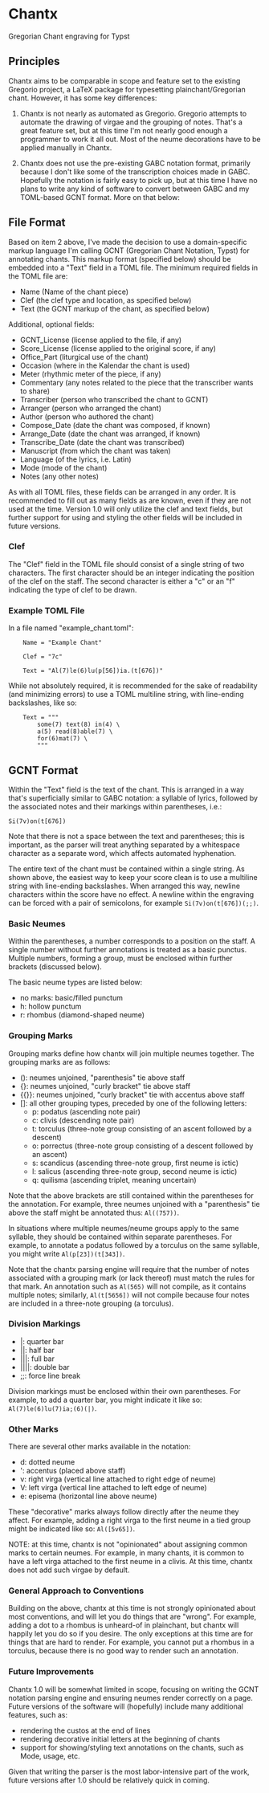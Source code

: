 # Chantx

Gregorian Chant engraving for Typst

## Principles

Chantx aims to be comparable in scope and feature set to the existing Gregorio project, a LaTeX package for typesetting plainchant/Gregorian chant. However, it has some key differences:

1. Chantx is not nearly as automated as Gregorio. Gregorio attempts to automate the drawing of virgae and the grouping of notes. That's a great feature set, but at this time I'm not nearly good enough a programmer to work it all out. Most of the neume decorations have to be applied manually in Chantx.

2. Chantx does not use the pre-existing GABC notation format, primarily because I don't like some of the transcription choices made in GABC. Hopefully the notation is fairly easy to pick up, but at this time I have no plans to write any kind of software to convert between GABC and my TOML-based GCNT format. More on that below:

## File Format

Based on item 2 above, I've made the decision to use a domain-specific markup language I'm calling GCNT (Gregorian Chant Notation, Typst) for annotating chants. This markup format (specified below) should be embedded into a "Text" field in a TOML file. The minimum required fields in the TOML file are:

- Name (Name of the chant piece)
- Clef (the clef type and location, as specified below)
- Text (the GCNT markup of the chant, as specified below)

Additional, optional fields:

- GCNT_License (license applied to the file, if any)
- Score_License (license applied to the original score, if any)
- Office_Part (liturgical use of the chant)
- Occasion (where in the Kalendar the chant is used)
- Meter (rhythmic meter of the piece, if any)
- Commentary (any notes related to the piece that the transcriber wants to share)
- Transcriber (person who transcribed the chant to GCNT)
- Arranger (person who arranged the chant)
- Author (person who authored the chant)
- Compose_Date (date the chant was composed, if known)
- Arrange_Date (date the chant was arranged, if known)
- Transcribe_Date (date the chant was transcribed)
- Manuscript (from which the chant was taken)
- Language (of the lyrics, i.e. Latin)
- Mode (mode of the chant)
- Notes (any other notes)

As with all TOML files, these fields can be arranged in any order. It is recommended to fill out as many fields as are known, even if they are not used at the time. Version 1.0 will only utilize the clef and text fields, but further support for using and styling the other fields will be included in future versions.

### Clef

The "Clef" field in the TOML file should consist of a single string of two characters. The first character should be an integer indicating the position of the clef on the staff. The second character is either a "c" or an "f" indicating the type of clef to be drawn.

### Example TOML File

In a file named "example_chant.toml":

        Name = "Example Chant"

        Clef = "7c"

        Text = "Al(7)le(6)lu(p[56])ia.(t[676])"

While not absolutely required, it is recommended for the sake of readability (and minimizing errors) to use a TOML multiline string, with line-ending backslashes, like so:

        Text = """
            some(7) text(8) in(4) \
            a(5) read(8)able(7) \
            for(6)mat(7) \
            """

## GCNT Format

Within the "Text" field is the text of the chant. This is arranged in a way that's superficially similar to GABC notation: a syllable of lyrics, followed by the associated notes and their markings within parentheses, i.e.:

    Si(7v)on(t[676])

Note that there is not a space between the text and parentheses; this is important, as the parser will treat anything separated by a whitespace character as a separate word, which affects automated hyphenation.

The entire text of the chant must be contained within a single string. As shown above, the easiest way to keep your score clean is to use a multiline string with line-ending backslashes. When arranged this way, newline characters within the score have no effect. A newline within the engraving can be forced with a pair of semicolons, for example `Si(7v)on(t[676])(;;)`. 

### Basic Neumes

Within the parentheses, a number corresponds to a position on the staff. A single number without further annotations is treated as a basic punctus. Multiple numbers, forming a group, must be enclosed within further brackets (discussed below).

The basic neume types are listed below:

- no marks: basic/filled punctum
- h: hollow punctum
- r: rhombus (diamond-shaped neume)

### Grouping Marks

Grouping marks define how chantx will join multiple neumes together. The grouping marks are as follows:

- (): neumes unjoined, "parenthesis" tie above staff
- {}: neumes unjoined, "curly bracket" tie above staff
- {{}}: neumes unjoined, "curly bracket" tie with accentus above staff
- []: all other grouping types, preceded by one of the following letters:
    - p: podatus (ascending note pair)
    - c: clivis (descending note pair)
    - t: torculus (three-note group consisting of an ascent followed by a descent)
    - o: porrectus (three-note group consisting of a descent followed by an ascent)
    - s: scandicus (ascending three-note group, first neume is ictic)
    - l: salicus (ascending three-note group, second neume is ictic)
    - q: quilisma (ascending triplet, meaning uncertain)

Note that the above brackets are still contained within the parentheses for the annotation. For example, three neumes unjoined with a "parenthesis" tie above the staff might be annotated thus: `Al((757))`.

In situations where multiple neumes/neume groups apply to the same syllable, they should be contained within separate parentheses. For example, to annotate a podatus followed by a torculus on the same syllable, you might write `Al(p[23])(t[343])`.

Note that the chantx parsing engine will require that the number of notes associated with a grouping mark (or lack thereof) must match the rules for that mark. An annotation such as `Al(565)` will not compile, as it contains multiple notes; similarly, `Al(t[5656])` will not compile because four notes are included in a three-note grouping (a torculus).

### Division Markings

- |: quarter bar
- ||: half bar
- |||: full bar
- ||||: double bar
- ;;: force line break

Division markings must be enclosed within their own parentheses. For example, to add a quarter bar, you might indicate it like so: `Al(7)le(6)lu(7)ia;(6)(|)`.

### Other Marks

There are several other marks available in the notation:

- d: dotted neume
- \': accentus (placed above staff)
- v: right virga (vertical line attached to right edge of neume)
- V: left virga (vertical line attached to left edge of neume)
- e: episema (horizontal line above neume)

These "decorative" marks always follow directly after the neume they affect. For example, adding a right virga to the first neume in a tied group might be indicated like so: `Al([5v65])`.

NOTE: at this time, chantx is not "opinionated" about assigning common marks to certain neumes. For example, in many chants, it is common to have a left virga attached to the first neume in a clivis. At this time, chantx does not add such virgae by default.

### General Approach to Conventions

Building on the above, chantx at this time is not strongly opinionated about most conventions, and will let you do things that are "wrong". For example, adding a dot to a rhombus is unheard-of in plainchant, but chantx will happily let you do so if you desire. The only exceptions at this time are for things that are hard to render. For example, you cannot put a rhombus in a torculus, because there is no good way to render such an annotation.

### Future Improvements

Chantx 1.0 will be somewhat limited in scope, focusing on writing the GCNT notation parsing engine and ensuring neumes render correctly on a page. Future versions of the software will (hopefully) include many additional features, such as:

- rendering the custos at the end of lines
- rendering decorative initial letters at the beginning of chants
- support for showing/styling text annotations on the chants, such as Mode, usage, etc.

Given that writing the parser is the most labor-intensive part of the work, future versions after 1.0 should be relatively quick in coming.
